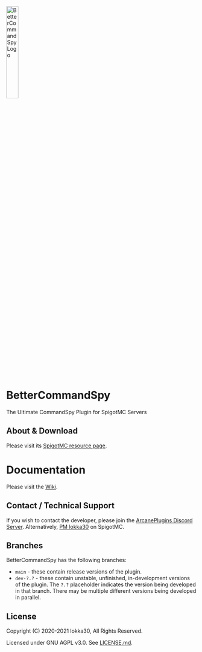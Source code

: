 <img src="https://i.ibb.co/LPQnFBL/logo2000.png" alt="BetterCommandSpy Logo" width="25%" height="25%" />

# BetterCommandSpy

The Ultimate CommandSpy Plugin for SpigotMC Servers

## About & Download

Please visit its [SpigotMC resource page](https://www.spigotmc.org/resources/bettercommandspy-1-7-1-16.84030/).

# Documentation

Please visit the [Wiki](https://github.com/lokka30/BetterCommandSpy/wiki).

## Contact / Technical Support

If you wish to contact the developer, please join the [ArcanePlugins Discord Server](https://discord.io/arcaneplugins).
Alternatively, [PM lokka30](https://www.spigotmc.org/conversations/add?to=lokka30) on SpigotMC.

## Branches

BetterCommandSpy has the following branches:

* `main` - these contain release versions of the plugin.
* `dev-?.?` - these contain unstable, unfinished, in-development versions of the plugin. The `?.?` placeholder indicates the version being developed in that branch. There may be multiple different versions being developed in parallel.

## License

Copyright (C) 2020-2021 lokka30, All Rights Reserved.

Licensed under GNU AGPL v3.0. See [LICENSE.md](https://github.com/lokka30/BetterCommandSpy/blob/master/LICENSE.md).
